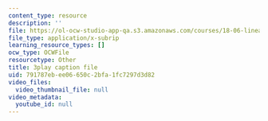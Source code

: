 ```yaml
---
content_type: resource
description: ''
file: https://ol-ocw-studio-app-qa.s3.amazonaws.com/courses/18-06-linear-algebra-spring-2010/791787ebee06650c2bfa1fc7297d3d82_cdZnhQjJu4I.srt
file_type: application/x-subrip
learning_resource_types: []
ocw_type: OCWFile
resourcetype: Other
title: 3play caption file
uid: 791787eb-ee06-650c-2bfa-1fc7297d3d82
video_files:
  video_thumbnail_file: null
video_metadata:
  youtube_id: null
---
```

